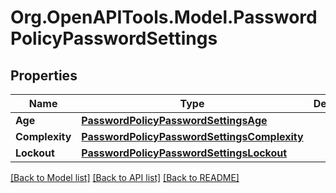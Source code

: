 # Org.OpenAPITools.Model.PasswordPolicyPasswordSettings

## Properties

Name | Type | Description | Notes
------------ | ------------- | ------------- | -------------
**Age** | [**PasswordPolicyPasswordSettingsAge**](PasswordPolicyPasswordSettingsAge.md) |  | [optional] 
**Complexity** | [**PasswordPolicyPasswordSettingsComplexity**](PasswordPolicyPasswordSettingsComplexity.md) |  | [optional] 
**Lockout** | [**PasswordPolicyPasswordSettingsLockout**](PasswordPolicyPasswordSettingsLockout.md) |  | [optional] 

[[Back to Model list]](../README.md#documentation-for-models) [[Back to API list]](../README.md#documentation-for-api-endpoints) [[Back to README]](../README.md)

